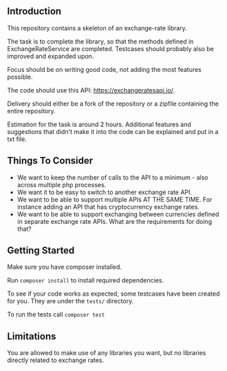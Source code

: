 ## Introduction

This repository contains a skeleton of an exchange-rate library.

The task is to complete the library, so that the methods defined in ExchangeRateService are completed.
Testcases should probably also be improved and expanded upon.

Focus should be on writing good code, not adding the most features possible.

The code should use this API: https://exchangeratesapi.io/.

Delivery should either be a fork of the repository or a zipfile containing the entire repository.

Estimation for the task is around 2 hours.
Additional features and suggestions that didn't make it into the code can be explained and put in a txt file.

## Things To Consider

- We want to keep the number of calls to the API to a minimum - also across multiple php processes.
- We want it to be easy to switch to another exchange rate API.
- We want to be able to support multiple APIs AT THE SAME TIME. For instance adding an API that has cryptocurrency exchange rates.
- We want to be able to support exchanging between currencies defined in separate exchange rate APIs. What are the requirements for doing that?

## Getting Started

Make sure you have composer installed.

Run `composer install` to install required dependencies.

To see if your code works as expected, some testcases have been created for you. They are under the `tests/` directory.

To run the tests call `composer test`

## Limitations

You are allowed to make use of any libraries you want, but no libraries directly related to exchange rates.
